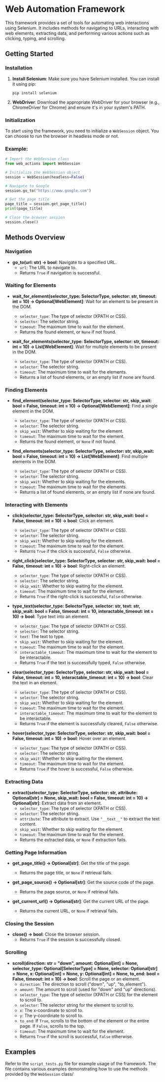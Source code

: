# Web Automation Framework

This framework provides a set of tools for automating web interactions using Selenium. It includes methods for navigating to URLs, interacting with web elements, extracting data, and performing various actions such as clicking, typing, and scrolling.

## Getting Started

### Installation

1. **Install Selenium**: Make sure you have Selenium installed. You can install it using pip:
   ```
   pip install selenium
   ```

2. **WebDriver**: Download the appropriate WebDriver for your browser (e.g., ChromeDriver for Chrome) and ensure it's in your system's PATH.

### Initialization

To start using the framework, you need to initialize a `WebSession` object. You can choose to run the browser in headless mode or not.

### Example:
```python
# Import the WebSession class
from web_actions import WebSession

# Initialize the WebSession object
session = WebSession(headless=False)

# Navigate to Google
session.go_to("https://www.google.com")

# Get the page title
page_title = session.get_page_title()
print(page_title)

# Close the browser session
session.close()
```

## Methods Overview

### Navigation

- **go_to(url: str) -> bool**: Navigate to a specified URL.
  - `url`: The URL to navigate to.
  - Returns `True` if navigation is successful.

### Waiting for Elements

- **wait_for_element(selector_type: SelectorType, selector: str, timeout: int = 10) -> Optional[WebElement]**: Wait for an element to be present in the DOM.
  - `selector_type`: The type of selector (XPATH or CSS).
  - `selector`: The selector string.
  - `timeout`: The maximum time to wait for the element.
  - Returns the found element, or `None` if not found.

- **wait_for_elements(selector_type: SelectorType, selector: str, timeout: int = 10) -> List[WebElement]**: Wait for multiple elements to be present in the DOM.
  - `selector_type`: The type of selector (XPATH or CSS).
  - `selector`: The selector string.
  - `timeout`: The maximum time to wait for the elements.
  - Returns a list of found elements, or an empty list if none are found.

### Finding Elements

- **find_element(selector_type: SelectorType, selector: str, skip_wait: bool = False, timeout: int = 10) -> Optional[WebElement]**: Find a single element in the DOM.
  - `selector_type`: The type of selector (XPATH or CSS).
  - `selector`: The selector string.
  - `skip_wait`: Whether to skip waiting for the element.
  - `timeout`: The maximum time to wait for the element.
  - Returns the found element, or `None` if not found.

- **find_elements(selector_type: SelectorType, selector: str, skip_wait: bool = False, timeout: int = 10) -> List[WebElement]**: Find multiple elements in the DOM.
  - `selector_type`: The type of selector (XPATH or CSS).
  - `selector`: The selector string.
  - `skip_wait`: Whether to skip waiting for the elements.
  - `timeout`: The maximum time to wait for the elements.
  - Returns a list of found elements, or an empty list if none are found.

### Interacting with Elements

- **click(selector_type: SelectorType, selector: str, skip_wait: bool = False, timeout: int = 10) -> bool**: Click an element.
  - `selector_type`: The type of selector (XPATH or CSS).
  - `selector`: The selector string.
  - `skip_wait`: Whether to skip waiting for the element.
  - `timeout`: The maximum time to wait for the element.
  - Returns `True` if the click is successful, `False` otherwise.

- **right_click(selector_type: SelectorType, selector: str, skip_wait: bool = False, timeout: int = 10) -> bool**: Right-click an element.
  - `selector_type`: The type of selector (XPATH or CSS).
  - `selector`: The selector string.
  - `skip_wait`: Whether to skip waiting for the element.
  - `timeout`: The maximum time to wait for the element.
  - Returns `True` if the right-click is successful, `False` otherwise.

- **type_text(selector_type: SelectorType, selector: str, text: str, skip_wait: bool = False, timeout: int = 10, interactable_timeout: int = 10) -> bool**: Type text into an element.
  - `selector_type`: The type of selector (XPATH or CSS).
  - `selector`: The selector string.
  - `text`: The text to type.
  - `skip_wait`: Whether to skip waiting for the element.
  - `timeout`: The maximum time to wait for the element.
  - `interactable_timeout`: The maximum time to wait for the element to be interactable.
  - Returns `True` if the text is successfully typed, `False` otherwise.

- **clear(selector_type: SelectorType, selector: str, skip_wait: bool = False, timeout: int = 10, interactable_timeout: int = 10) -> bool**: Clear the text in an element.
  - `selector_type`: The type of selector (XPATH or CSS).
  - `selector`: The selector string.
  - `skip_wait`: Whether to skip waiting for the element.
  - `timeout`: The maximum time to wait for the element.
  - `interactable_timeout`: The maximum time to wait for the element to be interactable.
  - Returns `True` if the element is successfully cleared, `False` otherwise.

- **hover(selector_type: SelectorType, selector: str, skip_wait: bool = False, timeout: int = 10) -> bool**: Hover over an element.
  - `selector_type`: The type of selector (XPATH or CSS).
  - `selector`: The selector string.
  - `skip_wait`: Whether to skip waiting for the element.
  - `timeout`: The maximum time to wait for the element.
  - Returns `True` if the hover is successful, `False` otherwise.

### Extracting Data

- **extract(selector_type: SelectorType, selector: str, attribute: Optional[str] = None, skip_wait: bool = False, timeout: int = 10) -> Optional[str]**: Extract data from an element.
  - `selector_type`: The type of selector (XPATH or CSS).
  - `selector`: The selector string.
  - `attribute`: The attribute to extract. Use `"__text__"` to extract the text content.
  - `skip_wait`: Whether to skip waiting for the element.
  - `timeout`: The maximum time to wait for the element.
  - Returns the extracted data, or `None` if extraction fails.

### Getting Page Information

- **get_page_title() -> Optional[str]**: Get the title of the page.
  - Returns the page title, or `None` if retrieval fails.

- **get_page_source() -> Optional[str]**: Get the source code of the page.
  - Returns the page source, or `None` if retrieval fails.

- **get_current_url() -> Optional[str]**: Get the current URL of the page.
  - Returns the current URL, or `None` if retrieval fails.

### Closing the Session

- **close() -> bool**: Close the browser session.
  - Returns `True` if the session is successfully closed.

### Scrolling

- **scroll(direction: str = "down", amount: Optional[int] = None, selector_type: Optional[SelectorType] = None, selector: Optional[str] = None, x: Optional[int] = None, y: Optional[int] = None, to_end: bool = False, timeout: int = 10) -> bool**: Scroll the page or an element.
  - `direction`: The direction to scroll ("down", "up", "to_element").
  - `amount`: The amount to scroll (used for "down" and "up" directions).
  - `selector_type`: The type of selector (XPATH or CSS) for the element to scroll to.
  - `selector`: The selector string for the element to scroll to.
  - `x`: The x-coordinate to scroll to.
  - `y`: The y-coordinate to scroll to.
  - `to_end`: If `True`, scrolls to the bottom of the element or the entire page. If `False`, scrolls to the top.
  - `timeout`: The maximum time to wait for the element.
  - Returns `True` if the scroll is successful, `False` otherwise.

## Examples

Refer to the `script_tests.py` file for example usage of the framework. The file contains various examples demonstrating how to use the methods provided by the `WebSession` class/
